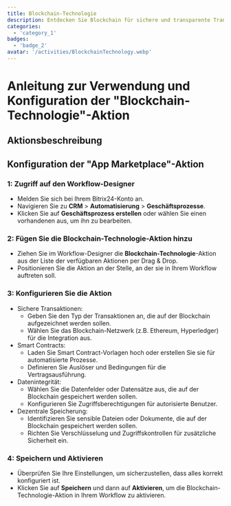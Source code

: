 ```yaml
---
title: Blockchain-Technologie
description: Entdecken Sie Blockchain für sichere und transparente Transaktionen.
categories: 
  - 'category_1'
badges: 
  - 'badge_2'
avatar: '/activities/BlockchainTechnology.webp'
---
```

# Anleitung zur Verwendung und Konfiguration der "Blockchain-Technologie"-Aktion

## Aktionsbeschreibung

## **Konfiguration der "App Marketplace"-Aktion**

### 1: Zugriff auf den Workflow-Designer
- Melden Sie sich bei Ihrem Bitrix24-Konto an.
- Navigieren Sie zu **CRM** > **Automatisierung** > **Geschäftsprozesse**.
- Klicken Sie auf **Geschäftsprozess erstellen** oder wählen Sie einen vorhandenen aus, um ihn zu bearbeiten.

### 2: Fügen Sie die Blockchain-Technologie-Aktion hinzu
- Ziehen Sie im Workflow-Designer die **Blockchain-Technologie**-Aktion aus der Liste der verfügbaren Aktionen per Drag & Drop.
- Positionieren Sie die Aktion an der Stelle, an der sie in Ihrem Workflow auftreten soll.

### 3: Konfigurieren Sie die Aktion
- Sichere Transaktionen:
  - Geben Sie den Typ der Transaktionen an, die auf der Blockchain aufgezeichnet werden sollen.
  - Wählen Sie das Blockchain-Netzwerk (z.B. Ethereum, Hyperledger) für die Integration aus.
- Smart Contracts:
  - Laden Sie Smart Contract-Vorlagen hoch oder erstellen Sie sie für automatisierte Prozesse.
  - Definieren Sie Auslöser und Bedingungen für die Vertragsausführung.
- Datenintegrität:
  - Wählen Sie die Datenfelder oder Datensätze aus, die auf der Blockchain gespeichert werden sollen.
  - Konfigurieren Sie Zugriffsberechtigungen für autorisierte Benutzer.
- Dezentrale Speicherung:
  - Identifizieren Sie sensible Dateien oder Dokumente, die auf der Blockchain gespeichert werden sollen.
  - Richten Sie Verschlüsselung und Zugriffskontrollen für zusätzliche Sicherheit ein.

### 4: Speichern und Aktivieren
- Überprüfen Sie Ihre Einstellungen, um sicherzustellen, dass alles korrekt konfiguriert ist.
- Klicken Sie auf **Speichern** und dann auf **Aktivieren**, um die Blockchain-Technologie-Aktion in Ihrem Workflow zu aktivieren.